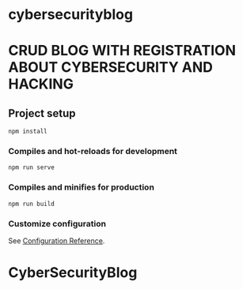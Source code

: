 # cybersecurityblog

# CRUD BLOG WITH REGISTRATION ABOUT CYBERSECURITY AND HACKING

## Project setup
```
npm install
```

### Compiles and hot-reloads for development
```
npm run serve
```

### Compiles and minifies for production
```
npm run build
```

### Customize configuration
See [Configuration Reference](https://cli.vuejs.org/config/).
# CyberSecurityBlog
